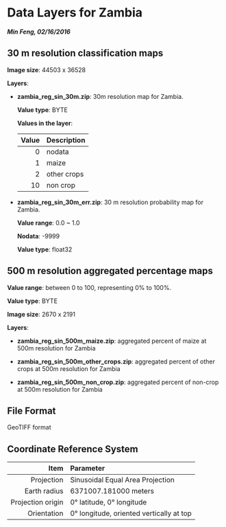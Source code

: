 # Data Layers for Zambia
___Min Feng, 02/16/2016___

## 30 m resolution classification maps

  __Image size__: 44503 x 36528
  
  __Layers__:

  * __zambia_reg_sin_30m.zip__: 30m resolution map for Zambia.

    __Value type__: BYTE
    
    __Values in the layer__:
    
    Value | Description
    ---: | :---
    0 | nodata
    1 |  maize
    2 | other crops
    10 | non crop

  * __zambia_reg_sin_30m_err.zip__: 30 m resolution probability map for Zambia.

    __Value range__:  0.0 ~ 1.0
    
    __Nodata__: -9999
    
    __Value type__: float32
  
## 500 m resolution aggregated percentage maps

  __Value range__: between 0 to 100, representing 0% to 100%.
  
  __Value type__: BYTE
  
  __Image size__: 2670 x 2191
  
  __Layers__:

  * __zambia_reg_sin_500m_maize.zip__: aggregated percent of maize at 500m resolution for Zambia
    
  * __zambia_reg_sin_500m_other_crops.zip__: aggregated percent of other crops at 500m resolution for Zambia
    
  * __zambia_reg_sin_500m_non_crop.zip__: aggregated percent of non-crop at 500m resolution for Zambia

## File Format

  GeoTIFF format

## Coordinate Reference System

  Item | Parameter
  ---:| :---
  Projection        | Sinusoidal Equal Area Projection
  Earth radius      | 6371007.181000 meters
  Projection origin | 0° latitude, 0° longitude
  Orientation       | 0° longitude, oriented vertically at top

